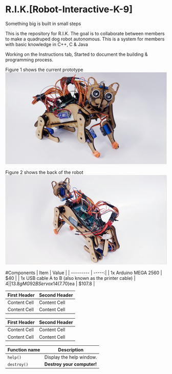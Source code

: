 # R.I.K.[Robot-Interactive-K-9]
Something big is built in small steps

This is the repository for R.I.K.
The goal is to collaborate between members to make a quadruped dog robot autonomous. 
This is a system for members with basic knowledge in C++, C & Java 

Working on the Instructions tab, Started to document the building & programming process.

Figure 1 shows the current prototype
![alt text](https://github.com/abel09011/R.I.K.-Robot-Interactive-K-9/blob/master/RIK%20Final%20Design.png)

Figure 2 shows the back of the robot
![alt text](https://github.com/abel09011/R.I.K.-Robot-Interactive-K-9/blob/master/RIK's%20Back.png)

#Components
| Item      | Value |
| --------- | -----:|
| 1x Arduino MEGA 2560  | $40 |
| 1x USB cable A to B (also known as the printer cable)    |   $4 |
| 13.8g MG92B Servo x 14 ($7.70)ea      |    $107.8 |
       
       
First Header  | Second Header
------------- | -------------
Content Cell  | Content Cell
Content Cell  | Content Cell 

| First Header  | Second Header |
| ------------- | ------------- |
| Content Cell  | Content Cell  |
| Content Cell  | Content Cell  |

| Function name | Description                    |
| ------------- | ------------------------------ |
| `help()`      | Display the help window.       |
| `destroy()`   | **Destroy your computer!**     |


